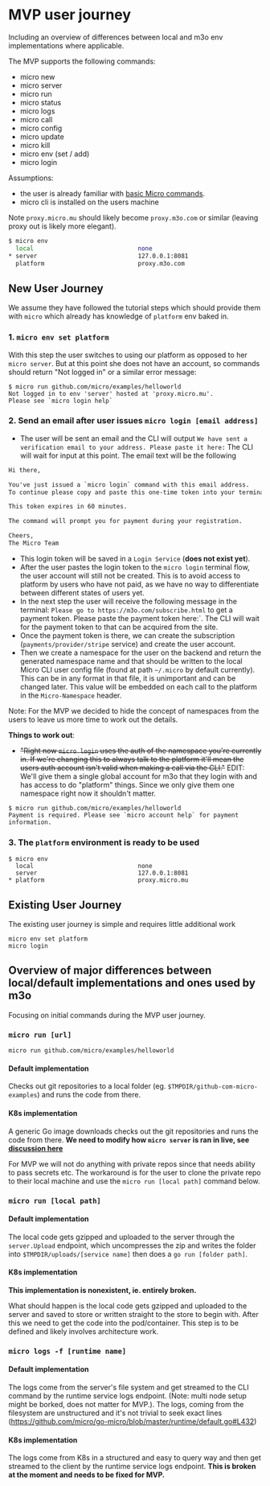 # MVP user journey
Including an overview of differences between local and m3o env implementations where applicable.

The MVP supports the following commands:

- micro new
- micro server
- micro run <local or public github>
- micro status
- micro logs 
- micro call
- micro config
- micro update
- micro kill 
- micro env (set / add)
- micro login


Assumptions:
- the user is already familiar with [basic Micro commands](https://dev.m3o.com/getting-started).
- micro cli is installed on the users machine

Note `proxy.micro.mu` should likely become `proxy.m3o.com` or similar (leaving proxy out is likely more elegant).

```sh
$ micro env
  local                             none
* server                            127.0.0.1:8081
  platform                          proxy.m3o.com
```

## New User Journey

We assume they have followed the tutorial steps which should provide them with `micro` which already has knowledge of `platform` env baked in.

### 1. `micro env set platform`

With this step the user switches to using our platform as opposed to her `micro server`. But at this point she does not have an account, so  commands should return "Not logged in" or a similar error message:
```
$ micro run github.com/micro/examples/helloworld
Not logged in to env 'server' hosted at 'proxy.micro.mu'.
Please see `micro login help`
```

### 2. Send an email after user issues `micro login [email address]`

- The user will be sent an email and the CLI will output `We have sent a verification email to your address. Please paste it here:`
  The CLI will wait for input at this point.
  The email text will be the following
```txt
Hi there,

You've just issued a `micro login` command with this email address.
To continue please copy and paste this one-time token into your terminal: `da11a78e30171057bc320ec36dcc5a7db5611053`.

This token expires in 60 minutes.

The command will prompt you for payment during your registration.

Cheers,
The Micro Team
```
- This login token will be saved in a `Login Service` (**does not exist yet**).
- After the user pastes the login token to the `micro login` terminal flow, the user account will still not be created. This is to avoid access to platform by users who have not paid, as we have no way to differentiate between different states of users yet.
- In the next step the user will receive the following message in the terminal: `Please go to https://m3o.com/subscribe.html` to get a payment token. Please paste the payment token here:`. The CLI will wait for the payment token to that can be acquired from the site.
- Once the payment token is there, we can create the subscription (`payments/provider/stripe` service) and create the user account.
- Then we create a namespace for the user on the backend and return the generated namespace name and that should be written to the local Micro CLI user config file (found at path `~/.micro` by default currently). This can be in any format in that file, it is unimportant and can be changed later. This value will be embedded on each call to the platform in the `Micro-Namespace` header.

Note: For the MVP we decided to hide the concept of namespaces from the users to leave us more time to work out the details.

**Things to work out**:
- ~~"Right now `micro login` uses the auth of the namespace you're currently in. If we're changing this to always talk to the platform it'll mean the users auth account isn't valid when making a call via the CLI."~~ EDIT: We'll give them a single global account for m3o that they login with and has access to do "platform" things. Since we only give them one namespace right now it shouldn't matter.

```
$ micro run github.com/micro/examples/helloworld
Payment is required. Please see `micro account help` for payment information. 
```

### 3. The `platform` environment is ready to be used

```
$ micro env
  local                             none
  server                            127.0.0.1:8081
* platform                          proxy.micro.mu
```

## Existing User Journey
The existing user journey is simple and requires little additional work
```
micro env set platform
micro login
```

## Overview of major differences between local/default implementations and ones used by m3o

Focusing on initial commands during the MVP user journey.

### `micro run [url]`

```
micro run github.com/micro/examples/helloworld
```

#### Default implementation

Checks out git repositories to a local folder (eg. `$TMPDIR/github-com-micro-examples`) and runs the code from there.

#### K8s implementation

A generic Go image downloads checks out the git repositories and runs the code from there. **We need to modify how `micro server` is ran in live, see [discussion here](https://github.com/micro/development/pull/221)**

For MVP we will not do anything with private repos since that needs ability to pass secrets etc. The workaround is for the user to clone the private repo to their local machine and use the `micro run [local path]` command below.

### `micro run [local path]`

#### Default implementation

The local code gets gzipped and uploaded to the server through the `server.Upload` endpoint, which uncompresses the zip and writes the folder into `$TMPDIR/uploads/[service name]` then does a `go run [folder path]`.

#### K8s implementation

**This implementation is nonexistent, ie. entirely broken.**

What should happen is the local code gets gzipped and uploaded to the server and saved to store or written straight to the store to begin with. After this we need to get the code into the pod/container. This step is to be defined and likely involves architecture work.

### `micro logs -f [runtime name]`

#### Default implementation

The logs come from the server's file system and get streamed to the CLI command by the runtime service logs endpoint. (Note: multi node setup might be borked, does not matter for MVP.). The logs, coming from the filesystem are unstructured and it's not trivial to seek exact lines (https://github.com/micro/go-micro/blob/master/runtime/default.go#L432)

#### K8s implementation

The logs come from K8s in a structured and easy to query way and then get streamed to the client by the runtime service logs endpoint. **This is broken at the moment and needs to be fixed for MVP.**
